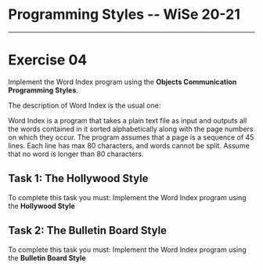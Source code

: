 # Programming Styles -- WiSe 20-21
---------

# Exercise 04

Implement the Word Index program using the **Objects Communication Programming Styles**.

The description of Word Index is the usual one:

Word Index is a program that takes a plain text file as input and outputs all the words contained in it sorted alphabetically along with the page numbers on which they occur. The program assumes that a page is a sequence of 45 lines. 
Each line has max 80 characters, and words cannot be split. Assume that no word is longer than 80 characters.

## Task 1: The Hollywood Style

To complete this task you must: Implement the Word Index program using the **Hollywood Style** 

## Task 2: The Bulletin Board Style

To complete this task you must: Implement the Word Index program using the **Bulletin Board Style** 